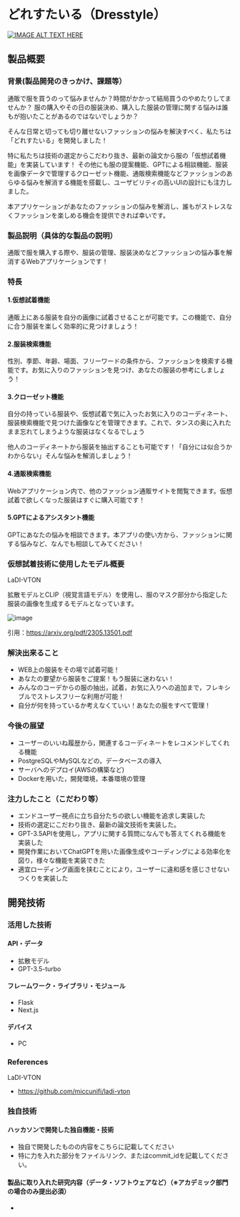 # どれすたいる（Dresstyle）

[![IMAGE ALT TEXT HERE](https://jphacks.com/wp-content/uploads/2023/07/JPHACKS2023_ogp.png)](https://www.youtube.com/watch?v=yYRQEdfGjEg)

## 製品概要
### 背景(製品開発のきっかけ、課題等）
通販で服を買うのって悩みませんか？時間がかかって結局買うのやめたりしてませんか？
服の購入やその日の服装決め、購入した服装の管理に関する悩みは誰もが抱いたことがあるのではないでしょうか？

そんな日常と切っても切り離せないファッションの悩みを解決すべく、私たちは「どれすたいる」を開発しました！

特に私たちは技術の選定からこだわり抜き、最新の論文から服の「仮想試着機能」を実装しています！
その他にも服の提案機能、GPTによる相談機能、服装を画像データで管理するクローゼット機能、通販検索機能などファッションのあらゆる悩みを解消する機能を搭載し、ユーザビリティの高いUIの設計にも注力しました。

本アプリケーションがあなたのファッションの悩みを解消し、誰もがストレスなくファッションを楽しめる機会を提供できれば幸いです。

### 製品説明（具体的な製品の説明）
通販で服を購入する際や、服装の管理、服装決めなどファッションの悩み事を解消するWebアプリケーションです！

### 特長
#### 1.仮想試着機能
通販上にある服装を自分の画像に試着させることが可能です。この機能で、自分に合う服装を楽しく効率的に見つけましょう！

#### 2.服装検索機能
性別、季節、年齢、場面、フリーワードの条件から、ファッションを検索する機能です。お気に入りのファッションを見つけ、あなたの服装の参考にしましょう！

#### 3.クローゼット機能
自分の持っている服装や、仮想試着で気に入ったお気に入りのコーディネート、服装検索機能で見つけた画像などを管理できます。これで、タンスの奥に入れたまま忘れてしまうような服装はなくなるでしょう

他人のコーディネートから服装を抽出することも可能です！「自分には似合うかわからない」そんな悩みを解消しましょう！

#### 4.通販検索機能
Webアプリケーション内で、他のファッション通販サイトを閲覧できます。仮想試着で欲しくなった服装はすぐに購入可能です！

#### 5.GPTによるアシスタント機能
GPTにあなたの悩みを相談できます。本アプリの使い方から、ファッションに関する悩みなど、なんでも相談してみてください！

### 仮想試着技術に使用したモデル概要
LaDI-VTON

拡散モデルとCLIP（視覚言語モデル）を使用し、服のマスク部分から指定した服装の画像を生成するモデルとなっています。

![image](https://github.com/jphacks/OL_2308/assets/97216326/a45ccdbb-1467-4554-ae71-caece21076e1)

引用：https://arxiv.org/pdf/2305.13501.pdf


### 解決出来ること
- WEB上の服装をその場で試着可能！
- あなたの要望から服装をご提案！もう服装に迷わない！
- みんなのコーデからの服の抽出，試着，お気に入りへの追加まで，フレキシブルでストレスフリーな利用が可能！
- 自分が何を持っているか考えなくていい！あなたの服をすべて管理！
### 今後の展望
* ユーザーのいいね履歴から，関連するコーディネートをレコメンドしてくれる機能
* PostgreSQLやMySQLなどの，データベースの導入
* サーバへのデプロイ(AWSの構築など)
* Dockerを用いた，開発環境，本番環境の管理
### 注力したこと（こだわり等）
* エンドユーザー視点に立ち自分たちの欲しい機能を追求し実装した
* 技術の選定にこだわり抜き、最新の論文技術を実装した。
* GPT-3.5APIを使用し，アプリに関する質問になんでも答えてくれる機能を実装した
* 開発作業においてChatGPTを用いた画像生成やコーディングによる効率化を図り，様々な機能を実装できた
* 適宜ローディング画面を挟むことにより，ユーザーに違和感を感じさせないつくりを実装した

## 開発技術
### 活用した技術
#### API・データ
* 拡散モデル
* GPT-3.5-turbo

#### フレームワーク・ライブラリ・モジュール
* Flask
* Next.js

#### デバイス
* PC

### References
LaDI-VTON
* https://github.com/miccunifi/ladi-vton

### 独自技術
#### ハッカソンで開発した独自機能・技術
* 独自で開発したものの内容をこちらに記載してください
* 特に力を入れた部分をファイルリンク、またはcommit_idを記載してください。

#### 製品に取り入れた研究内容（データ・ソフトウェアなど）（※アカデミック部門の場合のみ提出必須）
* 


